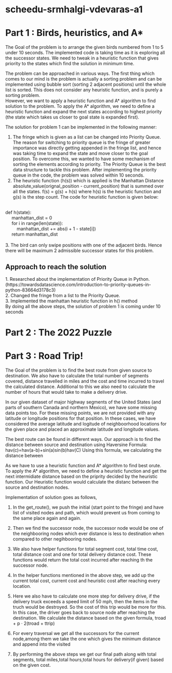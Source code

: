 # scheedu-srmhalgi-vdevaras-a1

# Part 1 : Birds, heuristics, and A*

The Goal of the problem is to arrange the given birds numbered from 1 to 5 under 10 seconds. The implemented code is taking time as it is exploring all the successor states. We need to tweak in a heuristic function that gives priority to the states which find the solution in minimum time.

The problem can be approached in various ways. The first thing which comes to our mind is the problem is actually a sorting problem and can be implemented using bubble sort (sorting 2 adjacent positions) until the whole list is sorted. This does not consider any heuristic function, and is purely a sorting problem.
<br>
However, we want to apply a heuristic function and A* algorithm to find solution to the problem. To apply the A* algorithm, we need to define a heuristic function and expand the next states according to highest priority (the state which takes us closer to goal state is expanded first).

The solution for problem 1 can be implemented in the following manner:
<br>
1. The fringe which is given as a list can be changed into Priority Queue. The reason for switching to priority queue is the fringe of greater importance was directly getting appended in the fringe list, and hence was taking time to expand the state and move closer to the goal position. To overcome this, we wanted to have some mechanism of sorting the elements according to priority. The Priority Queue is the best data structure to tackle this problem. After implementing the priority queue in the code, the problem was solved within 10 seconds.
2. The heuristic function (h(s)) which is applied is the Manhattan Distance absolute_value(orignal_position - current_position) that is summed over all the states.
f(s) = g(s) + h(s) 
where h(s) is the heuristic function and g(s) is the step count.
The code for heuristic function is given below:
<br>
def h(state):
<br>
&nbsp&nbsp&nbsp&nbsp    manhattan_dist = 0
    <br>
&nbsp&nbsp&nbsp&nbsp    for i in range(len(state)):
        <br>
&nbsp&nbsp&nbsp&nbsp&nbsp&nbsp&nbsp&nbsp        manhattan_dist += abs(i + 1 - state[i])
    <br>
&nbsp&nbsp&nbsp&nbsp    return manhattan_dist
<br>
<br>
3. The bird can only swipe positions with one of the adjacent birds. Hence there will be maximum 2 admissible successor states for this problem.

<h2>
  Approach to reach the solution
</h2>
1. Researched about the implementation of Priority Queue in Python. (https://towardsdatascience.com/introduction-to-priority-queues-in-python-83664d3178c3)
<br>
2. Changed the fringe from a list to the Priority Queue.
<br>
3. Implemented the manhattan heuristic function in h() method  

<br>
By doing all the above steps, the solution of problem 1 is coming under 10 seconds



# Part 2 : The 2022 Puzzle

# Part 3 : Road Trip!


The Goal of the problem is to find the best route from given source to destination. We also have to calculate the total number of segments covered, distance travelled in miles and the cost and time incurred to travel the calculated distance. Additional to this we also need to calculate the number of hours that would take to make a delivery drive.

In our given dataset of major highway segments of the United States (and parts of southern Canada and northern Mexico), we have some missing data points too. For these missing points, we are not provided with any latitude or longitude positions for that position. In these cases, we have considered the average latitude and logitude of neighboorhood locations for the given place and placed an approximate latitude and longitude values.

The best route can be found in different ways. Our approach is to find the distance between source and destination using Haversine Formula:
    hav(c)=hav(a-b)+sin(a)sin(b)hav(C)
Using this formula, we calculating the distance between 

As we have to use a heuristic function and A* algorithm to find best orute. To apply the A* algorithm, we need to define a heuristic function and get the next intermidiate distance based on the priprity decided by the heuristic function. Our Heuristic function would calculate the distanc between the source and destination nodes.

Implementation of solution goes as follows,

1. In the get_route(), we push the initial (start point to the fringe) and have list of visited nodes and path, which would prevent us from coming to the same place again and again.

2. Then we find the successor node, the successor node would be one of the neighbooring nodes which ever distance is less to destination when compared to other negihbooring nodes.

3. We also have helper functions for total segment cost, total time cost, total distance cost and one for total delivery distance cost. These functions would return the total cost incurred after reaching th the successor node.

4. In the helper functions mentioned in the above step, we add up the current total cost, current cost and heuristic cost after reaching every location.

5. Here we also have to calculate one more step for delivery drive, if the delivery truck exceeds a speed limit of 50 mph, then the items in the truch would be destroyed. So the cost of this trip would be more for this. In this case, the driver goes back to source node after reaching the destination. We calculate the distance based on the given formula, troad + p · 2(troad + ttrip)

6. For every traversal we get all the successors for the current node,among them we take the one which gives the minimum distance and append into the visited
7. By performing the above steps we get our final path along with total segments, total miles,total hours,total hours for delivery(if given) based on the given cost.